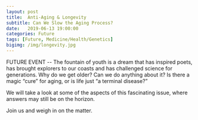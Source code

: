 ```yaml
---
layout: post
title:  Anti-Aging & Longevity
subtitle: Can We Slow the Aging Process?
date:   2019-06-13 19:00:00
categories: Future 
tags: [Future, Medicine/Health/Genetics]
bigimg: /img/longevity.jpg
---
```

FUTURE EVENT -- The fountain of youth is a dream that has inspired poets, has brought explorers to our coasts and has challenged science for generations. Why do we get older? Can we do anything about it? Is there a magic “cure” for aging, or is life just “a terminal disease?”

We will take a look at some of the aspects of this fascinating issue, where answers may still be on the horizon.

Join us and weigh in on the matter. 